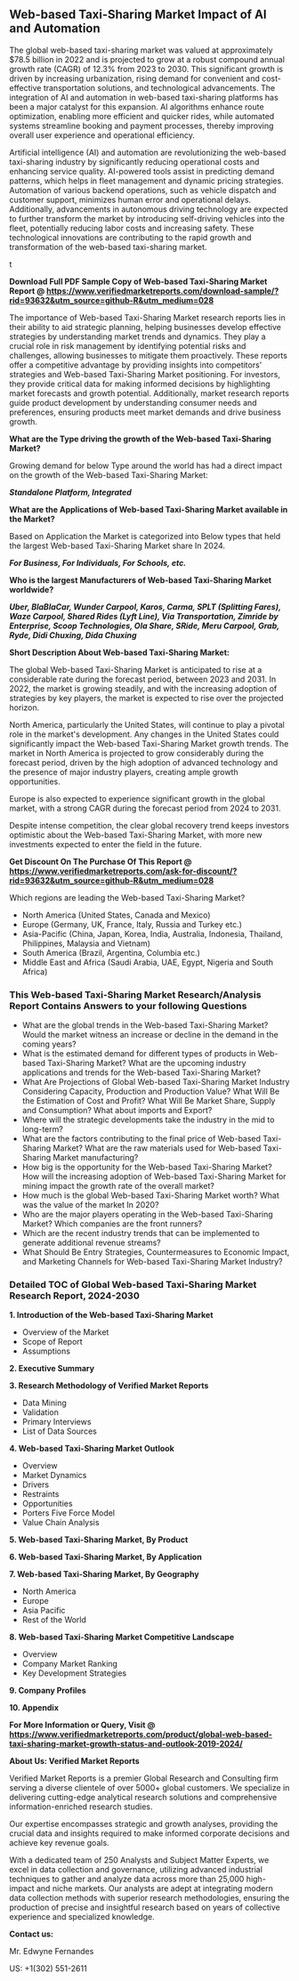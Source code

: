 <h2>Web-based Taxi-Sharing Market Impact of AI and Automation</h2><p>The global web-based taxi-sharing market was valued at approximately $78.5 billion in 2022 and is projected to grow at a robust compound annual growth rate (CAGR) of 12.3% from 2023 to 2030. This significant growth is driven by increasing urbanization, rising demand for convenient and cost-effective transportation solutions, and technological advancements. The integration of AI and automation in web-based taxi-sharing platforms has been a major catalyst for this expansion. AI algorithms enhance route optimization, enabling more efficient and quicker rides, while automated systems streamline booking and payment processes, thereby improving overall user experience and operational efficiency.</p><p>Artificial intelligence (AI) and automation are revolutionizing the web-based taxi-sharing industry by significantly reducing operational costs and enhancing service quality. AI-powered tools assist in predicting demand patterns, which helps in fleet management and dynamic pricing strategies. Automation of various backend operations, such as vehicle dispatch and customer support, minimizes human error and operational delays. Additionally, advancements in autonomous driving technology are expected to further transform the market by introducing self-driving vehicles into the fleet, potentially reducing labor costs and increasing safety. These technological innovations are contributing to the rapid growth and transformation of the web-based taxi-sharing market.</p>t</p><p id="" class=""><strong>Download Full PDF Sample Copy of Web-based Taxi-Sharing Market Report @ <a href="https://www.verifiedmarketreports.com/download-sample/?rid=93632&utm_source=github-R&utm_medium=028" target="_blank">https://www.verifiedmarketreports.com/download-sample/?rid=93632&utm_source=github-R&utm_medium=028</a></strong></p><p>The importance of&nbsp;Web-based Taxi-Sharing Market research reports lies in their ability to aid strategic planning, helping businesses develop effective strategies by understanding market trends and dynamics. They play a crucial role in risk management by identifying potential risks and challenges, allowing businesses to mitigate them proactively. These reports offer a competitive advantage by providing insights into competitors' strategies and Web-based Taxi-Sharing Market positioning. For investors, they provide critical data for making informed decisions by highlighting market forecasts and growth potential. Additionally, market research reports guide product development by understanding consumer needs and preferences, ensuring products meet market demands and drive business growth.</p><p><strong>What are the&nbsp;Type driving the growth of the Web-based Taxi-Sharing Market?</strong></p><p id="" class="">Growing demand for below Type around the world has had a direct impact on the growth of the Web-based Taxi-Sharing Market:</p><em><strong>Standalone Platform, Integrated</strong></em></p><strong>What are the&nbsp;Applications&nbsp;of Web-based Taxi-Sharing Market available in the Market?</strong></p><p id="" class="">Based on Application the Market is categorized into Below types that held the largest Web-based Taxi-Sharing Market share In 2024.</p><em><strong>For Business, For Individuals, For Schools, etc.</strong></em></p><strong>Who is the largest Manufacturers of Web-based Taxi-Sharing Market worldwide?</strong></p><p><em><strong>Uber, BlaBlaCar, Wunder Carpool, Karos, Carma, SPLT (Splitting Fares), Waze Carpool, Shared Rides (Lyft Line), Via Transportation, Zimride by Enterprise, Scoop Technologies, Ola Share, SRide, Meru Carpool, Grab, Ryde, Didi Chuxing, Dida Chuxing</strong></em></p><p id="" class=""><strong>Short Description About Web-based Taxi-Sharing Market:</strong></p><p>The global Web-based Taxi-Sharing Market is anticipated to rise at a considerable rate during the forecast period, between 2023 and 2031. In 2022, the market is growing steadily, and with the increasing adoption of strategies by key players, the market is expected to rise over the projected horizon.</p><p>North America, particularly the United States, will continue to play a pivotal role in the market's development. Any changes in the United States could significantly impact the Web-based Taxi-Sharing Market growth trends. The market in North America is projected to grow considerably during the forecast period, driven by the high adoption of advanced technology and the presence of major industry players, creating ample growth opportunities.</p><p>Europe is also expected to experience significant growth in the global market, with a strong CAGR during the forecast period from 2024 to 2031.</p><p>Despite intense competition, the clear global recovery trend keeps investors optimistic about the Web-based Taxi-Sharing Market, with more new investments expected to enter the field in the future.</p><p id="" class=""><strong>Get Discount On The Purchase Of This Report @ <a href="https://www.verifiedmarketreports.com/ask-for-discount/?rid=93632&utm_source=github-R&utm_medium=028" target="_blank">https://www.verifiedmarketreports.com/ask-for-discount/?rid=93632&utm_source=github-R&utm_medium=028</a></strong></p>Which regions are leading the Web-based Taxi-Sharing Market?</p><ul><li>North America (United States, Canada and Mexico)</li><li>Europe (Germany, UK, France, Italy, Russia and Turkey etc.)</li><li>Asia-Pacific (China, Japan, Korea, India, Australia, Indonesia, Thailand, Philippines, Malaysia and Vietnam)</li><li>South America (Brazil, Argentina, Columbia etc.)</li><li>Middle East and Africa (Saudi Arabia, UAE, Egypt, Nigeria and South Africa)</li></ul><h3 id="" class="">This Web-based Taxi-Sharing Market Research/Analysis Report Contains Answers to your following Questions</h3><ul><li>What are the global trends in the Web-based Taxi-Sharing Market? Would the market witness an increase or decline in the demand in the coming years?</li><li>What is the estimated demand for different types of products in Web-based Taxi-Sharing Market? What are the upcoming industry applications and trends for the Web-based Taxi-Sharing Market?</li><li>What Are Projections of Global Web-based Taxi-Sharing Market Industry Considering Capacity, Production and Production Value? What Will Be the Estimation of Cost and Profit? What Will Be Market Share, Supply and Consumption? What about imports and Export?</li><li>Where will the strategic developments take the industry in the mid to long-term?</li><li>What are the factors contributing to the final price of Web-based Taxi-Sharing Market? What are the raw materials used for Web-based Taxi-Sharing Market manufacturing?</li><li>How big is the opportunity for the Web-based Taxi-Sharing Market? How will the increasing adoption of Web-based Taxi-Sharing Market for mining impact the growth rate of the overall market?</li><li>How much is the global Web-based Taxi-Sharing Market worth? What was the value of the market In 2020?</li><li>Who are the major players operating in the Web-based Taxi-Sharing Market? Which companies are the front runners?</li><li>Which are the recent industry trends that can be implemented to generate additional revenue streams?</li><li>What Should Be Entry Strategies, Countermeasures to Economic Impact, and Marketing Channels for Web-based Taxi-Sharing Market Industry?</li></ul><h3 id="" class="">Detailed TOC of Global Web-based Taxi-Sharing Market Research Report, 2024-2030</h3><p id="" class=""><strong>1. Introduction of the Web-based Taxi-Sharing Market</strong></p><ul><li>Overview of the Market</li><li>Scope of Report</li><li>Assumptions</li></ul><p id="" class=""><strong>2. Executive Summary</strong></p><p id="" class=""><strong>3. Research Methodology of Verified Market Reports</strong></p><ul><li>Data Mining</li><li>Validation</li><li>Primary Interviews</li><li>List of Data Sources</li></ul><p id="" class=""><strong>4. Web-based Taxi-Sharing Market Outlook</strong></p><ul><li>Overview</li><li>Market Dynamics</li><li>Drivers</li><li>Restraints</li><li>Opportunities</li><li>Porters Five Force Model</li><li>Value Chain Analysis</li></ul><p id="" class=""><strong>5. Web-based Taxi-Sharing Market, By Product</strong></p><p id="" class=""><strong>6. Web-based Taxi-Sharing Market, By Application</strong></p><p id="" class=""><strong>7. Web-based Taxi-Sharing Market, By Geography</strong></p><ul><li>North America</li><li>Europe</li><li>Asia Pacific</li><li>Rest of the World</li></ul><p id="" class=""><strong>8. Web-based Taxi-Sharing Market Competitive Landscape</strong></p><ul><li>Overview</li><li>Company Market Ranking</li><li>Key Development Strategies</li></ul><p id="" class=""><strong>9. Company Profiles</strong></p><p id="" class=""><strong>10. Appendix</strong></p><p id="" class=""><strong>For More Information or Query, Visit @ <a href="https://www.verifiedmarketreports.com/product/global-web-based-taxi-sharing-market-growth-status-and-outlook-2019-2024/" target="_blank">https://www.verifiedmarketreports.com/product/global-web-based-taxi-sharing-market-growth-status-and-outlook-2019-2024/</a></strong></p><p id="" class=""><strong>About Us: Verified Market Reports</strong></p><p id="" class="">Verified Market Reports is a premier Global Research and Consulting firm serving a diverse clientele of over 5000+ global customers. We specialize in delivering cutting-edge analytical research solutions and comprehensive information-enriched research studies.</p><p id="" class="">Our expertise encompasses strategic and growth analyses, providing the crucial data and insights required to make informed corporate decisions and achieve key revenue goals.</p><p id="" class="">With a dedicated team of 250 Analysts and Subject Matter Experts, we excel in data collection and governance, utilizing advanced industrial techniques to gather and analyze data across more than 25,000 high-impact and niche markets. Our analysts are adept at integrating modern data collection methods with superior research methodologies, ensuring the production of precise and insightful research based on years of collective experience and specialized knowledge.</p><p id="" class=""><strong>Contact us:</strong></p><p id="" class="">Mr. Edwyne Fernandes</p><p id="" class="">US: +1(302) 551-2611</p>